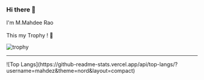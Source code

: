 ### Hi there 👋
  I'm M.Mahdee Rao 
</br></br>
This my Trophy ! &#129322;

![trophy](https://github-profile-trophy.vercel.app/?username=mahdez&no-frame=true&theme=nord)
<hr>
![Top Langs](https://github-readme-stats.vercel.app/api/top-langs/?username=mahdez&theme=nord&layout=compact)



<!--
**mahdez/mahdez** is a ✨ _special_ ✨ repository because its `README.md` (this file) appears on your GitHub profile.

Here are some ideas to get you started:

- 🔭 I’m currently working on ...
- 🌱 I’m currently learning ...
- 👯 I’m looking to collaborate on ...
- 🤔 I’m looking for help with ...
- 💬 Ask me about ...
- 📫 How to reach me: ...
- 😄 Pronouns: ...
- ⚡ Fun fact: ...
-->
